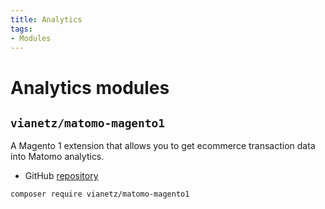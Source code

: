 ```yaml
---
title: Analytics
tags:
- Modules
---
```


# Analytics modules

## `vianetz/matomo-magento1`
A Magento 1 extension that allows you to get ecommerce transaction data into Matomo analytics.

- GitHub [repository](https://github.com/vianetz/matomo-magento1)

```bash
composer require vianetz/matomo-magento1
```
